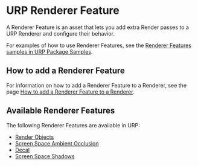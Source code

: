 # URP Renderer Feature

A Renderer Feature is an asset that lets you add extra Render passes to a URP Renderer and configure their behavior.

For examples of how to use Renderer Features, see the [Renderer Features samples in URP Package Samples](package-sample-urp-package-samples.md#renderer-features).

## How to add a Renderer Feature

For information on how to add a Renderer Feature to a Renderer, see the page [How to add a Renderer Feature to a Renderer](urp-renderer-feature-how-to-add.md).

## Available Renderer Features

The following Renderer Features are available in URP:

- [Render Objects](renderer-feature-render-objects.md)
- [Screen Space Ambient Occlusion](post-processing-ssao.md)
- [Decal](renderer-feature-decal.md)
- [Screen Space Shadows](renderer-feature-screen-space-shadows.md)
